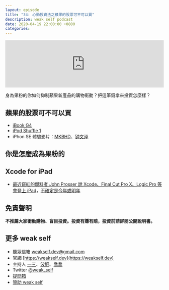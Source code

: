```yaml
---
layout: episode
title: "34: 心動投資法之蘋果的股票可不可以買"
description: weak self podcast
date: 2020-04-19 22:00:00 +0800
categories: 
---
```

<iframe src="https://www.listennotes.com/embedded/e/26d9458959ec4ae892d50a481826f4f9/" width="100%" style="width: 1px; min-width: 100%;" frameborder="0" scrolling="no"></iframe>

身為果粉的你如何抑制蘋果新產品的購物衝動？把這筆錢拿來投資怎麼樣？

## 蘋果的股票可不可以買

- [iBook G4](https://en.wikipedia.org/wiki/IBook#iBook_G4_("Snow"))
- [iPod Shuffle 1](https://en.wikipedia.org/wiki/IPod_Shuffle#1st_generation)
- iPhon SE 體驗影片：[MKBHD](https://www.youtube.com/watch?v=aXfiyuUziY0)、[钟文泽](https://www.youtube.com/watch?v=FSYb7kRs0RU)

## 你是怎麼成為果粉的

## Xcode for iPad

- [最近竄紅的爆料者 John Prosser 說 Xcode、Final Cut Pro X、Logic Pro 等會登上 iPad](https://twitter.com/jon_prosser/status/1252931201708560385?s=20)，[不確定是今年或明年](https://twitter.com/jon_prosser/status/1252931898982240256?s=20)

## 免責聲明

**不推薦大家衝動購物、盲目投資。投資有賺有賠，投資前請詳閱公開說明書。**

## 更多 weak self

* 聽眾信箱 [weakself.dev@gmail.com](mailto:weakself.dev@gmail.com)
* 官網 [https://weakself.dev](https://weakself.dev)
* 主持人 [一三](https://twitter.com/ethanhuang13)、[波肥](https://twitter.com/PofatTseng)、[喬喬](https://twitter.com/joe_trash_talk)
* Twitter [@weak_self](https://twitter.com/weak_self)
* [提問箱](https://peing.net/zh-TW/weak_self)
* [贊助 weak self](https://weakself.dev/#贊助)
